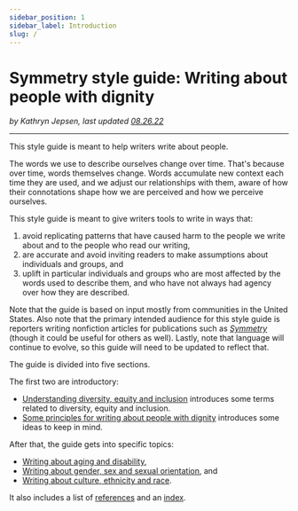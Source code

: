 ```yaml
---
sidebar_position: 1
sidebar_label: Introduction
slug: /
---
```


# Symmetry style guide: Writing about people with dignity

*by Kathryn Jepsen, last updated [08.26.22](https://symmetry-mag.github.io/style-guide/Changelog)*

---

This style guide is meant to help writers write about people.
 
The words we use to describe ourselves change over time. That's because over time, words themselves change. Words accumulate new context each time they are used, and we adjust our relationships with them, aware of how their connotations shape how we are perceived and how we perceive ourselves.

This style guide is meant to give writers tools to write in ways that:  
1. avoid replicating patterns that have caused harm to the people we write about and to the people who read our writing,  
2. are accurate and avoid inviting readers to make assumptions about individuals and groups, and  
3. uplift in particular individuals and groups who are most affected by the words used to describe them, and who have not always had agency over how they are described. 
 
Note that the guide is based on input mostly from communities in the United States. Also note that the primary intended audience for this style guide is reporters writing nonfiction articles for publications such as [*Symmetry*](https://www.symmetrymagazine.org/) (though it could be useful for others as well). Lastly, note that language will continue to evolve, so this guide will need to be updated to reflect that.  
 
The guide is divided into five sections.  

The first two are introductory:  

- [Understanding diversity, equity and inclusion](https://symmetry-mag.github.io/style-guide/understanding-diversity-equity-and-inclusion) introduces some terms related to diversity, equity and inclusion.
- [Some principles for writing about people with dignity](https://symmetry-mag.github.io/style-guide/some-principles-for-writing-about-people-with-dignity) introduces some ideas to keep in mind.

After that, the guide gets into specific topics:

- [Writing about aging and disability](https://symmetry-mag.github.io/style-guide/writing-about-aging-and-disability),
- [Writing about gender, sex and sexual orientation](https://symmetry-mag.github.io/style-guide/writing-about-gender-sex-and-sexual-orientation), and
- [Writing about culture, ethnicity and race](https://symmetry-mag.github.io/style-guide/writing-about-culture-ethnicity-and-race).

It also includes a list of [references](https://symmetry-mag.github.io/style-guide/references) and an [index](https://symmetry-mag.github.io/style-guide/index).




